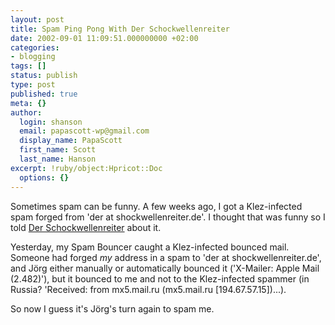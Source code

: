 ```yaml
---
layout: post
title: Spam Ping Pong With Der Schockwellenreiter
date: 2002-09-01 11:09:51.000000000 +02:00
categories:
- blogging
tags: []
status: publish
type: post
published: true
meta: {}
author:
  login: shanson
  email: papascott-wp@gmail.com
  display_name: PapaScott
  first_name: Scott
  last_name: Hanson
excerpt: !ruby/object:Hpricot::Doc
  options: {}
---
```

<p>Sometimes spam can be funny. A few weeks ago, I got a Klez-infected spam  forged from  'der  at shockwellenreiter.de'. I thought that was funny so I told <a href="http://www.schockwellenreiter.de/">Der Schockwellenreiter</a> about it.</p>
<p>Yesterday, my Spam Bouncer caught a Klez-infected bounced mail. Someone had forged <em>my</em> address in a spam to 'der  at shockwellenreiter.de', and Jörg either manually or automatically bounced it ('X-Mailer: Apple Mail (2.482)'), but it bounced to me and not to the Klez-infected spammer (in Russia? 'Received: from mx5.mail.ru (mx5.mail.ru [194.67.57.15])...). </p>
<p>So now I guess it's Jörg's turn again to spam me.</p>
